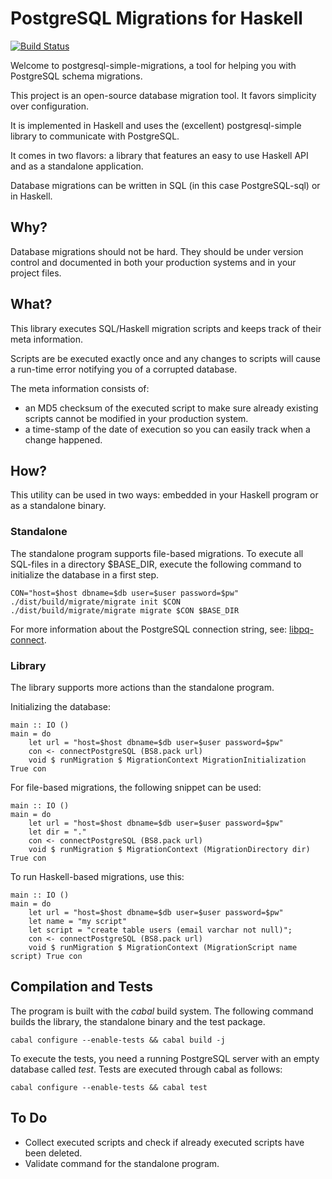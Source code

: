 # PostgreSQL Migrations for Haskell

[![Build Status](https://api.travis-ci.org/ameingast/postgresql-simple-migration.png)](https://travis-ci.org/ameingast/postgresql-simple-migration)

Welcome to postgresql-simple-migrations, a tool for helping you with 
PostgreSQL schema migrations.

This project is an open-source database migration tool. It favors simplicity
over configuration.

It is implemented in Haskell and uses the (excellent) postgresql-simple
library to communicate with PostgreSQL. 

It comes in two flavors: a library that features an easy to use Haskell
API and as a standalone application.

Database migrations can be written in SQL (in this case PostgreSQL-sql) 
or in Haskell.

## Why?
Database migrations should not be hard. They should be under version control
and documented in both your production systems and in your project files.

## What?
This library executes SQL/Haskell migration scripts and keeps track of their
meta information.

Scripts are be executed exactly once and any changes to scripts will cause 
a run-time error notifying you of a corrupted database. 

The meta information consists of:
* an MD5 checksum of the executed script to make sure already existing
  scripts cannot be modified in your production system.
* a time-stamp of the date of execution so you can easily track when a change
  happened.

## How?
This utility can be used in two ways: embedded in your Haskell program or as
a standalone binary.

### Standalone
The standalone program supports file-based migrations. To execute all SQL-files
in a directory $BASE\_DIR, execute the following command to initialize the database
in a first step.

    CON="host=$host dbname=$db user=$user password=$pw"
    ./dist/build/migrate/migrate init $CON
    ./dist/build/migrate/migrate migrate $CON $BASE_DIR

For more information about the PostgreSQL connection string, see: 
[libpq-connect](http://www.postgresql.org/docs/9.3/static/libpq-connect.html).

### Library
The library supports more actions than the standalone program.

Initializing the database:

    main :: IO ()
    main = do
        let url = "host=$host dbname=$db user=$user password=$pw"
        con <- connectPostgreSQL (BS8.pack url)
        void $ runMigration $ MigrationContext MigrationInitialization True con

For file-based migrations, the following snippet can be used:

    main :: IO ()
    main = do
        let url = "host=$host dbname=$db user=$user password=$pw"
        let dir = "."
        con <- connectPostgreSQL (BS8.pack url)
        void $ runMigration $ MigrationContext (MigrationDirectory dir) True con

To run Haskell-based migrations, use this:

    main :: IO ()
    main = do
        let url = "host=$host dbname=$db user=$user password=$pw"
        let name = "my script"
        let script = "create table users (email varchar not null)";
        con <- connectPostgreSQL (BS8.pack url)
        void $ runMigration $ MigrationContext (MigrationScript name script) True con

## Compilation and Tests
The program is built with the _cabal_ build system. The following command
builds the library, the standalone binary and the test package.

    cabal configure --enable-tests && cabal build -j

To execute the tests, you need a running PostgreSQL server with an empty 
database called _test_. Tests are executed through cabal as follows:

    cabal configure --enable-tests && cabal test

## To Do
* Collect executed scripts and check if already executed scripts have been
  deleted.
* Validate command for the standalone program.
